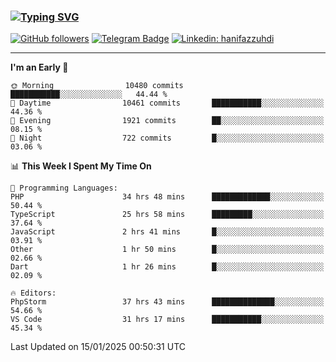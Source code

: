 ### [![Typing SVG](https://readme-typing-svg.herokuapp.com?font=lato&size=22&lines=Hi+There+👋)](https://git.io/typing-svg) 

[![GitHub followers](https://img.shields.io/github/followers/hanifazzuhdi?label=Follow&style=social)](https://github.com/hanifazzuhdi/?tab=follow) 
[![Telegram Badge](https://img.shields.io/badge/-hanif0198-blue?style=social&logo=telegram&link=https://www.t.me/hanif0198/)](https://www.t.me/hanif0198/) 
[![Linkedin: hanifazzuhdi](https://img.shields.io/badge/-hanifazzuhdi-blue?style=flat-square&logo=Linkedin&logoColor=white&link=https://www.linkedin.com/in/hanif-az-zuhdi-69688019b/)](https://www.linkedin.com/in/hanif-az-zuhdi-69688019b/) 

<hr/>

<!--START_SECTION:waka-->
**I'm an Early 🐤** 

```text
🌞 Morning                10480 commits       ███████████░░░░░░░░░░░░░░   44.44 % 
🌆 Daytime                10461 commits       ███████████░░░░░░░░░░░░░░   44.36 % 
🌃 Evening                1921 commits        ██░░░░░░░░░░░░░░░░░░░░░░░   08.15 % 
🌙 Night                  722 commits         █░░░░░░░░░░░░░░░░░░░░░░░░   03.06 % 
```


📊 **This Week I Spent My Time On** 

```text
💬 Programming Languages: 
PHP                      34 hrs 48 mins      █████████████░░░░░░░░░░░░   50.44 % 
TypeScript               25 hrs 58 mins      █████████░░░░░░░░░░░░░░░░   37.64 % 
JavaScript               2 hrs 41 mins       █░░░░░░░░░░░░░░░░░░░░░░░░   03.91 % 
Other                    1 hr 50 mins        █░░░░░░░░░░░░░░░░░░░░░░░░   02.66 % 
Dart                     1 hr 26 mins        █░░░░░░░░░░░░░░░░░░░░░░░░   02.09 % 

🔥 Editors: 
PhpStorm                 37 hrs 43 mins      ██████████████░░░░░░░░░░░   54.66 % 
VS Code                  31 hrs 17 mins      ███████████░░░░░░░░░░░░░░   45.34 % 
```


 Last Updated on 15/01/2025 00:50:31 UTC
<!--END_SECTION:waka-->
